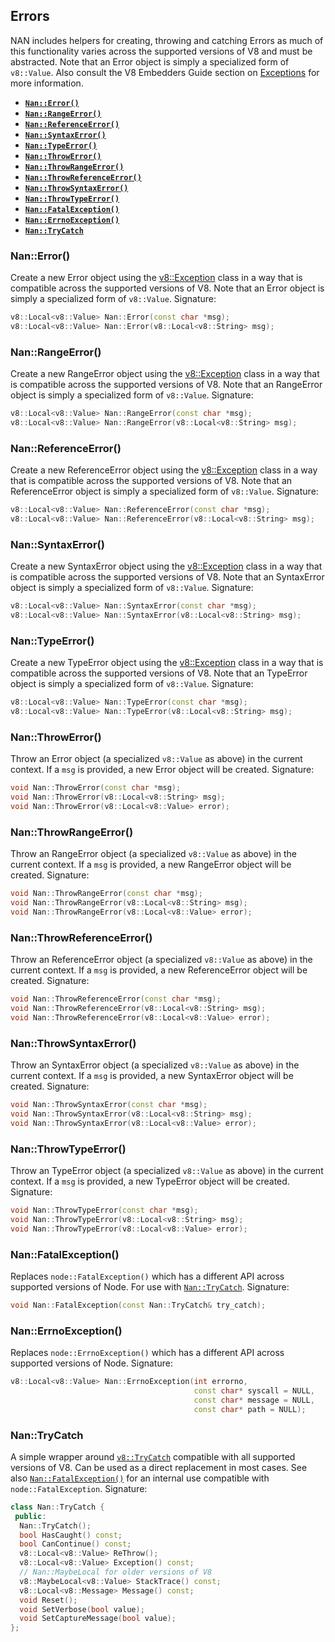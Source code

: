 ## Errors
NAN includes helpers for creating, throwing and catching Errors as much of this functionality varies across the supported versions of V8 and must be abstracted.
Note that an Error object is simply a specialized form of `v8::Value`.
Also consult the V8 Embedders Guide section on [Exceptions](https://developers.google.com/v8/embed#exceptions) for more information.
 - <a href="#api_nan_error"><b><code>Nan::Error()</code></b></a>
 - <a href="#api_nan_range_error"><b><code>Nan::RangeError()</code></b></a>
 - <a href="#api_nan_reference_error"><b><code>Nan::ReferenceError()</code></b></a>
 - <a href="#api_nan_syntax_error"><b><code>Nan::SyntaxError()</code></b></a>
 - <a href="#api_nan_type_error"><b><code>Nan::TypeError()</code></b></a>
 - <a href="#api_nan_throw_error"><b><code>Nan::ThrowError()</code></b></a>
 - <a href="#api_nan_throw_range_error"><b><code>Nan::ThrowRangeError()</code></b></a>
 - <a href="#api_nan_throw_reference_error"><b><code>Nan::ThrowReferenceError()</code></b></a>
 - <a href="#api_nan_throw_syntax_error"><b><code>Nan::ThrowSyntaxError()</code></b></a>
 - <a href="#api_nan_throw_type_error"><b><code>Nan::ThrowTypeError()</code></b></a>
 - <a href="#api_nan_fatal_exception"><b><code>Nan::FatalException()</code></b></a>
 - <a href="#api_nan_errno_exception"><b><code>Nan::ErrnoException()</code></b></a>
 - <a href="#api_nan_try_catch"><b><code>Nan::TryCatch</code></b></a>
<a name="api_nan_error"></a>
### Nan::Error()
Create a new Error object using the [v8::Exception](https://v8docs.nodesource.com/node-8.11/da/d6a/classv8_1_1_exception.html) class in a way that is compatible across the supported versions of V8.
Note that an Error object is simply a specialized form of `v8::Value`.
Signature:
```c++
v8::Local<v8::Value> Nan::Error(const char *msg);
v8::Local<v8::Value> Nan::Error(v8::Local<v8::String> msg);
```
<a name="api_nan_range_error"></a>
### Nan::RangeError()
Create a new RangeError object using the [v8::Exception](https://v8docs.nodesource.com/node-8.11/da/d6a/classv8_1_1_exception.html) class in a way that is compatible across the supported versions of V8.
Note that an RangeError object is simply a specialized form of `v8::Value`.
Signature:
```c++
v8::Local<v8::Value> Nan::RangeError(const char *msg);
v8::Local<v8::Value> Nan::RangeError(v8::Local<v8::String> msg);
```
<a name="api_nan_reference_error"></a>
### Nan::ReferenceError()
Create a new ReferenceError object using the [v8::Exception](https://v8docs.nodesource.com/node-8.11/da/d6a/classv8_1_1_exception.html) class in a way that is compatible across the supported versions of V8.
Note that an ReferenceError object is simply a specialized form of `v8::Value`.
Signature:
```c++
v8::Local<v8::Value> Nan::ReferenceError(const char *msg);
v8::Local<v8::Value> Nan::ReferenceError(v8::Local<v8::String> msg);
```
<a name="api_nan_syntax_error"></a>
### Nan::SyntaxError()
Create a new SyntaxError object using the [v8::Exception](https://v8docs.nodesource.com/node-8.11/da/d6a/classv8_1_1_exception.html) class in a way that is compatible across the supported versions of V8.
Note that an SyntaxError object is simply a specialized form of `v8::Value`.
Signature:
```c++
v8::Local<v8::Value> Nan::SyntaxError(const char *msg);
v8::Local<v8::Value> Nan::SyntaxError(v8::Local<v8::String> msg);
```
<a name="api_nan_type_error"></a>
### Nan::TypeError()
Create a new TypeError object using the [v8::Exception](https://v8docs.nodesource.com/node-8.11/da/d6a/classv8_1_1_exception.html) class in a way that is compatible across the supported versions of V8.
Note that an TypeError object is simply a specialized form of `v8::Value`.
Signature:
```c++
v8::Local<v8::Value> Nan::TypeError(const char *msg);
v8::Local<v8::Value> Nan::TypeError(v8::Local<v8::String> msg);
```
<a name="api_nan_throw_error"></a>
### Nan::ThrowError()
Throw an Error object (a specialized `v8::Value` as above) in the current context. If a `msg` is provided, a new Error object will be created.
Signature:
```c++
void Nan::ThrowError(const char *msg);
void Nan::ThrowError(v8::Local<v8::String> msg);
void Nan::ThrowError(v8::Local<v8::Value> error);
```
<a name="api_nan_throw_range_error"></a>
### Nan::ThrowRangeError()
Throw an RangeError object (a specialized `v8::Value` as above) in the current context. If a `msg` is provided, a new RangeError object will be created.
Signature:
```c++
void Nan::ThrowRangeError(const char *msg);
void Nan::ThrowRangeError(v8::Local<v8::String> msg);
void Nan::ThrowRangeError(v8::Local<v8::Value> error);
```
<a name="api_nan_throw_reference_error"></a>
### Nan::ThrowReferenceError()
Throw an ReferenceError object (a specialized `v8::Value` as above) in the current context. If a `msg` is provided, a new ReferenceError object will be created.
Signature:
```c++
void Nan::ThrowReferenceError(const char *msg);
void Nan::ThrowReferenceError(v8::Local<v8::String> msg);
void Nan::ThrowReferenceError(v8::Local<v8::Value> error);
```
<a name="api_nan_throw_syntax_error"></a>
### Nan::ThrowSyntaxError()
Throw an SyntaxError object (a specialized `v8::Value` as above) in the current context. If a `msg` is provided, a new SyntaxError object will be created.
Signature:
```c++
void Nan::ThrowSyntaxError(const char *msg);
void Nan::ThrowSyntaxError(v8::Local<v8::String> msg);
void Nan::ThrowSyntaxError(v8::Local<v8::Value> error);
```
<a name="api_nan_throw_type_error"></a>
### Nan::ThrowTypeError()
Throw an TypeError object (a specialized `v8::Value` as above) in the current context. If a `msg` is provided, a new TypeError object will be created.
Signature:
```c++
void Nan::ThrowTypeError(const char *msg);
void Nan::ThrowTypeError(v8::Local<v8::String> msg);
void Nan::ThrowTypeError(v8::Local<v8::Value> error);
```
<a name="api_nan_fatal_exception"></a>
### Nan::FatalException()
Replaces `node::FatalException()` which has a different API across supported versions of Node. For use with [`Nan::TryCatch`](#api_nan_try_catch).
Signature:
```c++
void Nan::FatalException(const Nan::TryCatch& try_catch);
```
<a name="api_nan_errno_exception"></a>
### Nan::ErrnoException()
Replaces `node::ErrnoException()` which has a different API across supported versions of Node. 
Signature:
```c++
v8::Local<v8::Value> Nan::ErrnoException(int errorno,
                                         const char* syscall = NULL,
                                         const char* message = NULL,
                                         const char* path = NULL);
```
<a name="api_nan_try_catch"></a>
### Nan::TryCatch
A simple wrapper around [`v8::TryCatch`](https://v8docs.nodesource.com/node-8.11/d4/dc6/classv8_1_1_try_catch.html) compatible with all supported versions of V8. Can be used as a direct replacement in most cases. See also [`Nan::FatalException()`](#api_nan_fatal_exception) for an internal use compatible with `node::FatalException`.
Signature:
```c++
class Nan::TryCatch {
 public:
  Nan::TryCatch();
  bool HasCaught() const;
  bool CanContinue() const;
  v8::Local<v8::Value> ReThrow();
  v8::Local<v8::Value> Exception() const;
  // Nan::MaybeLocal for older versions of V8
  v8::MaybeLocal<v8::Value> StackTrace() const;
  v8::Local<v8::Message> Message() const;
  void Reset();
  void SetVerbose(bool value);
  void SetCaptureMessage(bool value);
};
```
